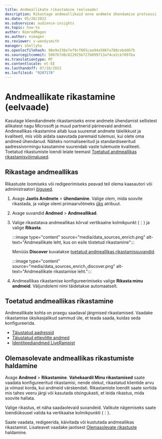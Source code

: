 ```yaml
---
title: Andmeallikate rikastamine (eelvaade)
description: Rikastage andmeallikaid enne andmete ühendamise protsessi läbimist.
ms.date: 05/20/2022
ms.subservice: audience-insights
ms.topic: how-to
author: NimrodMagen
ms.author: nimagen
ms.reviewer: v-wendysmith
manager: shellyha
ms.openlocfilehash: 98e9e330e7ef9cf085caa94a506fa788cebdd67b
ms.sourcegitcommit: 5807b7d8c822925b727b099713a74ce2cb7897ba
ms.translationtype: MT
ms.contentlocale: et-EE
ms.lasthandoff: 07/28/2022
ms.locfileid: "9207178"
---
```

# <a name="enrichment-for-data-sources-preview"></a>Andmeallikate rikastamine (eelvaade)

Kasutage kliendiandmete rikastamiseks enne andmete ühendamist sellistest allikatest nagu Microsoft ja muud partnerid pärinevaid andmeid. Andmeallikas rikastamine aitab luua suuremat andmete täielikkust ja kvaliteeti, mis võib aidata saavutada paremaid tulemusi, kui olete oma andmed ühendanud. Näiteks normaliseeritud ja standardiseeritud aadressivormingu kasutamine suurendab vaste tulemuste kvaliteeti. Toetatud rikastumiste loendi leiate teemast [Toetatud andmeallikas rikastamisvõimalused](#supported-data-source-enrichments).

## <a name="enrich-a-data-source"></a>Rikastage andmeallikas

Rikastuste loomiseks või redigeerimiseks peavad teil olema kaasautori või administraatori [õigused](permissions.md).  

1. Avage **Jaotis Andmete** > **ühendamine**. Valige olem, mida soovite rikastada, ja valige olemi primaarvõtmeks [üks](map-entities.md#select-primary-key-and-semantic-type-for-attributes) atribuut.

1. Avage suvandid **Andmed** > **Andmeallikad**.

1. Valige rikastatava andmeallikas kõrval vertikaalne kolmikpunkt (&vellip;) ja valige **Rikasta**.

   :::image type="content" source="media/data_sources_enrich.png" alt-text="Andmeallikate leht, kus on esile tõstetud rikastamine":::

   Menüüs **Discover** kuvatakse [toetatud andmeallikas rikastamissuvandid](#supported-data-source-enrichments).

   :::image type="content" source="media/data_sources_enrich_discover.png" alt-text="Andmeallikate rikastamise leht.":::

1. Andmeallikas rikastamise konfigureerimiseks valige **Rikasta minu andmeid**. Väljundolemi nimi täidetakse automaatselt.

## <a name="supported-data-source-enrichments"></a>Toetatud andmeallikas rikastamine

Andmeallikate kohta on praegu saadaval järgmised rikastamised. Vaadake rikastamise üksikasjalikud sammud üle, et teada saada, kuidas seda konfigureerida.

- [Täiustatud aadressid](enrichment-enhanced-addresses.md)
- [Täiustatud ettevõtte andmed](enrichment-enhanced-company-data.md)
- [Identiteediandmed LiveRampist](enrichment-liveramp.md)

## <a name="manage-existing-data-source-enrichments"></a>Olemasolevate andmeallikas rikastumiste haldamine

Avage **Andmed** > **Rikastamine**. **Vahekaardil Minu rikastamised** saate vaadata konfigureeritud rikastamisi, nende olekut, rikastatud klientide arvu ja viimast korda, kui andmeid värskendati. Rikastamiste loendit saate sortida mis tahes veeru järgi või kasutada otsingukasti, et leida rikastus, mida soovite hallata.

Valige rikastus, et näha saadaolevaid suvandeid. Valikute nägemiseks saate loendiüksusel valida ka vertikaalse kolmikpunkti (&vellip;).

Saate vaadata, redigeerida, käivitada või kustutada andmeallikas rikastamist. Lisateavet vaadake jaotisest [Olemasolevate rikastuste](enrichment-hub.md#manage-existing-enrichments) haldamine.
